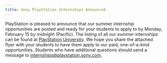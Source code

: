 ```yaml
---
title: Sony PlayStation Internships Announced
---
```


PlayStation is pleased to announce that our summer internship opportunities are posted and ready for your students to apply to by Monday, February 15 by midnight (Pacific). The listing of all our summer internships can be found at [PlayStation University](https://playstation.taleo.net/careersection/sceacollege1/jobsearch.ftl). We hope you share the attached flyer with your students to have them apply to our paid, one-of-a-kind opportunities. Students who have additional questions should send a message to [internships@playstation.sony.com](mailto:internships@playstation.sony.com).

